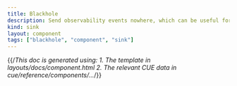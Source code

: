 ```yaml
---
title: Blackhole
description: Send observability events nowhere, which can be useful for debugging purposes
kind: sink
layout: component
tags: ["blackhole", "component", "sink"]
---
```


{{/*This doc is generated using:
     1. The template in layouts/docs/component.html
2. The relevant CUE data in cue/reference/components/...*/}}
